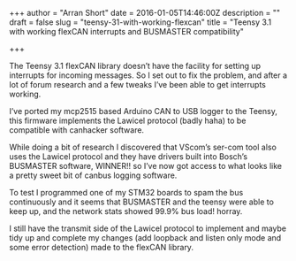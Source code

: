 +++
author = "Arran Short"
date = 2016-01-05T14:46:00Z
description = ""
draft = false
slug = "teensy-31-with-working-flexcan"
title = "Teensy 3.1 with working flexCAN interrupts and BUSMASTER compatibility"

+++


The Teensy 3.1 flexCAN library doesn’t have the facility for setting up interrupts for incoming messages. So I set out to fix the problem, and after a lot of forum research and a few tweaks I’ve been able to get interrupts working.

I’ve ported my mcp2515 based Arduino CAN to USB logger to the Teensy, this firmware implements the Lawicel protocol (badly haha) to be compatible with canhacker software.

While doing a bit of research I discovered that VScom’s ser-com tool also uses the Lawicel protocol and they have drivers built into Bosch’s BUSMASTER software, WINNER!! so I’ve now got access to what looks like a pretty sweet bit of canbus logging software.

To test I programmed one of my STM32 boards to spam the bus continuously and it seems that BUSMASTER and the teensy were able to keep up, and the network stats showed 99.9% bus load! horray.

I still have the transmit side of the Lawicel protocol to implement and maybe tidy up and complete my changes (add loopback and listen only mode and some error detection) made to the flexCAN library.

